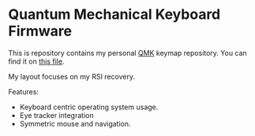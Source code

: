 # Quantum Mechanical Keyboard Firmware

This is repository contains my personal [QMK](https://github.com/qmk/qmk_firmware) keymap repository.  You can find it on [this file](keyboards/handwired/dactyl_manuform/5x6/keymaps/dp1/keymap.c).


My layout focuses on my RSI recovery. 

Features:
* Keyboard centric operating system usage.  
* Eye tracker integration
* Symmetric mouse and navigation.
